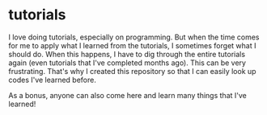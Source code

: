 # tutorials
I love doing tutorials, especially on programming. But when the time comes for me to apply what I learned from the tutorials, I sometimes forget what I should do. When this happens, I have to dig through the entire tutorials again (even tutorials that I've completed months ago). This can be very frustrating. That's why I created this repository so that I can easily look up codes I've learned before.

As a bonus, anyone can also come here and learn many things that I've learned!
